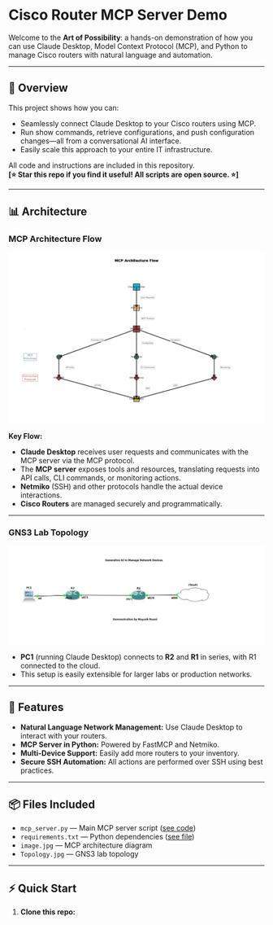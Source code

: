 # Cisco Router MCP Server Demo

Welcome to the **Art of Possibility**: a hands-on demonstration of how you can use Claude Desktop, Model Context Protocol (MCP), and Python to manage Cisco routers with natural language and automation.

---

## 🚀 Overview

This project shows how you can:
- Seamlessly connect Claude Desktop to your Cisco routers using MCP.
- Run show commands, retrieve configurations, and push configuration changes—all from a conversational AI interface.
- Easily scale this approach to your entire IT infrastructure.

All code and instructions are included in this repository.  
**[⭐ Star this repo if you find it useful! All scripts are open source. ⭐]**

---

## 📊 Architecture

### MCP Architecture Flow

![MCP Architecture Flow](image.jpg)

**Key Flow:**
- **Claude Desktop** receives user requests and communicates with the MCP server via the MCP protocol.
- The **MCP server** exposes tools and resources, translating requests into API calls, CLI commands, or monitoring actions.
- **Netmiko** (SSH) and other protocols handle the actual device interactions.
- **Cisco Routers** are managed securely and programmatically.

---

### GNS3 Lab Topology

![GNS3 Topology](Topology.JPG)

- **PC1** (running Claude Desktop) connects to **R2** and **R1** in series, with R1 connected to the cloud.
- This setup is easily extensible for larger labs or production networks.

---

## 📝 Features

- **Natural Language Network Management:** Use Claude Desktop to interact with your routers.
- **MCP Server in Python:** Powered by FastMCP and Netmiko.
- **Multi-Device Support:** Easily add more routers to your inventory.
- **Secure SSH Automation:** All actions are performed over SSH using best practices.

---

## 📦 Files Included

- `mcp_server.py` — Main MCP server script ([see code](./mcp_server.py))
- `requirements.txt` — Python dependencies ([see file](./requirements.txt))
- `image.jpg` — MCP architecture diagram
- `Topology.jpg` — GNS3 lab topology

---

## ⚡ Quick Start

1. **Clone this repo:**
